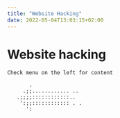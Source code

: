 ```yaml
---
title: "Website Hacking"
date: 2022-05-04T13:03:15+02:00
---
```



# Website hacking

```
Check menu on the left for content

       .
     .;;............ ..
   .;;;;::::::::::::..
    ':;;:::::::::::: . .
      ':
```
